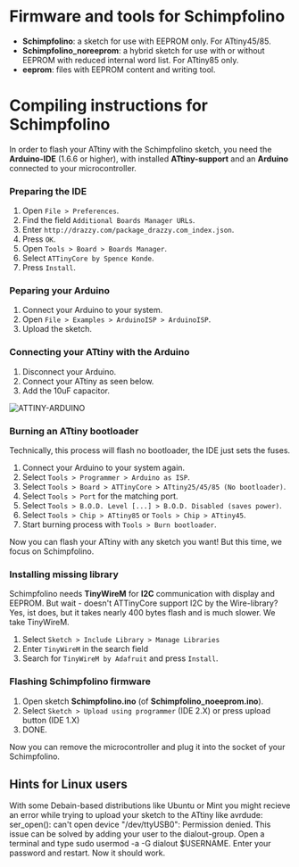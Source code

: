 # Firmware and tools for Schimpfolino

* **Schimpfolino**: a sketch for use with EEPROM only. For ATtiny45/85.  
* **Schimpfolino_noreeprom**: a hybrid sketch for use with or without EEPROM with reduced internal word list. For ATtiny85 only.  
* **eeprom**: files with EEPROM content and writing tool.  

# Compiling instructions for Schimpfolino

In order to flash your ATtiny with the Schimpfolino sketch, you need the **Arduino-IDE** (1.6.6 or higher), with installed **ATtiny-support** and an **Arduino** connected to your microcontroller.

### Preparing the IDE  
 
1. Open ``` File > Preferences ```.  
2. Find the field ``` Additional Boards Manager URLs ```.  
3. Enter ``` http://drazzy.com/package_drazzy.com_index.json ```.  
4. Press ``` OK ```.  
5. Open ``` Tools > Board > Boards Manager ```.  
6. Select ``` ATTinyCore by Spence Konde ```.  
7. Press ``` Install ```.

### Peparing your Arduino  

1. Connect your Arduino to your system.  
2. Open ``` File > Examples > ArduinoISP > ArduinoISP ```.  
3. Upload the sketch.

### Connecting your ATtiny with the Arduino  

1. Disconnect your Arduino.
2. Connect your ATtiny as seen below.
3. Add the 10uF capacitor.    
  
![ATTINY-ARDUINO](http://www.nikolairadke.de/NOKOlino_2/attiny_steckplatine.png)  
  
### Burning an ATtiny bootloader  
  
Technically, this process will flash no bootloader, the IDE just sets the fuses. 
  
1. Connect your Arduino to your system again.  
2. Select ``` Tools > Programmer > Arduino as ISP ```.  
3. Select ``` Tools > Board > ATTinyCore > ATtiny25/45/85 (No bootloader) ```.
4. Select ``` Tools > Port ``` for the matching port.  
5. Select ``` Tools > B.O.D. Level [...] > B.O.D. Disabled (saves power) ```.
6. Select ``` Tools > Chip > ATtiny85 ``` or ``` Tools > Chip > ATtiny45 ```.  
8. Start burning process with ``` Tools > Burn bootloader ```.  

Now you can flash your ATtiny with any sketch you want! But this time, we focus on Schimpfolino.   

### Installing missing library

Schimpfolino needs **TinyWireM** for **I2C** communication with display and EEPROM. But wait - doesn't ATTinyCore
support I2C by the Wire-library? Yes, ist does, but it takes nearly 400 bytes flash and is much slower. We take TinyWireM.  

1. Select ``` Sketch > Include Library > Manage Libraries ```
2. Enter ``` TinyWireM ``` in the search field
3. Search for ``` TinyWireM by Adafruit ``` and press ``` Install ```.  

### Flashing Schimpfolino firmware
  
1. Open sketch **Schimpfolino.ino** (of **Schimpfolino_noeeprom.ino**).
2. Select ``` Sketch > Upload using programmer ``` (IDE 2.X) or press upload button (IDE 1.X) 
4. DONE.  

Now you can remove the microcontroller and plug it into the socket of your Schimpfolino.  

## Hints for Linux users  

With some Debain-based distributions like Ubuntu or Mint you might recieve an error while trying to upload your sketch to the ATtiny like
avrdude: ser_open(): can't open device "/dev/ttyUSB0": Permission denied.
This issue can be solved by adding your user to the dialout-group. Open a terminal and type
sudo usermod -a -G dialout $USERNAME.
Enter your password and restart. Now it should work.  

